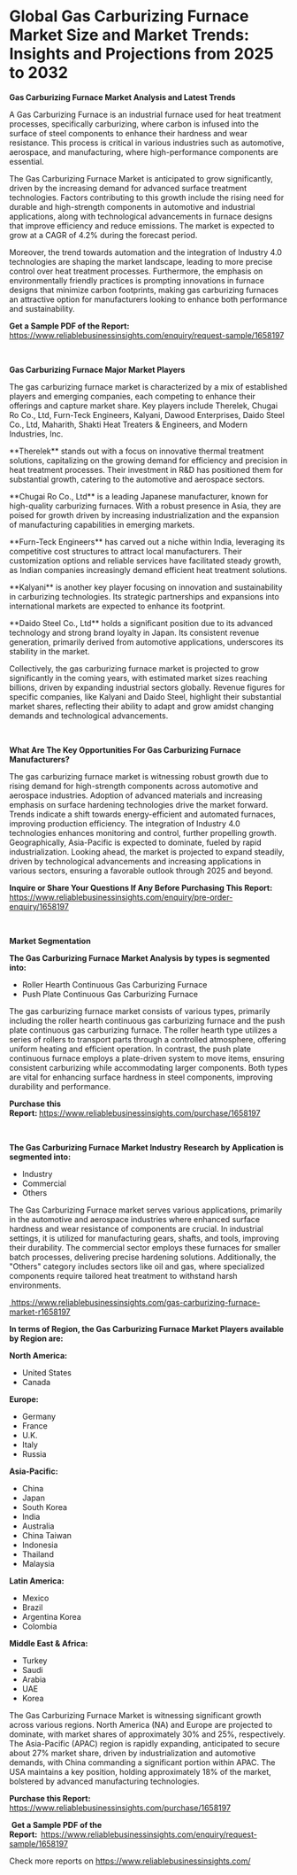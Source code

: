 <p><h1>Global Gas Carburizing Furnace Market Size and Market Trends: Insights and Projections from 2025 to 2032</h1></p><p><strong>Gas Carburizing Furnace Market Analysis and Latest Trends</strong></p>
<p><p>A Gas Carburizing Furnace is an industrial furnace used for heat treatment processes, specifically carburizing, where carbon is infused into the surface of steel components to enhance their hardness and wear resistance. This process is critical in various industries such as automotive, aerospace, and manufacturing, where high-performance components are essential.</p><p>The Gas Carburizing Furnace Market is anticipated to grow significantly, driven by the increasing demand for advanced surface treatment technologies. Factors contributing to this growth include the rising need for durable and high-strength components in automotive and industrial applications, along with technological advancements in furnace designs that improve efficiency and reduce emissions. The market is expected to grow at a CAGR of 4.2% during the forecast period. </p><p>Moreover, the trend towards automation and the integration of Industry 4.0 technologies are shaping the market landscape, leading to more precise control over heat treatment processes. Furthermore, the emphasis on environmentally friendly practices is prompting innovations in furnace designs that minimize carbon footprints, making gas carburizing furnaces an attractive option for manufacturers looking to enhance both performance and sustainability.</p></p>
<p><strong>Get a Sample PDF of the Report:&nbsp;</strong> <a href="https://www.reliablebusinessinsights.com/enquiry/request-sample/1658197?utm_campaign=2099&utm_medium=2&utm_source=Github&utm_content=ia&utm_term=17022025&utm_id=gas-carburizing-furnace">https://www.reliablebusinessinsights.com/enquiry/request-sample/1658197</a></p>
<p>&nbsp;</p>
<p><strong>Gas Carburizing Furnace Major Market Players</strong></p>
<p><p>The gas carburizing furnace market is characterized by a mix of established players and emerging companies, each competing to enhance their offerings and capture market share. Key players include Therelek, Chugai Ro Co., Ltd, Furn-Teck Engineers, Kalyani, Dawood Enterprises, Daido Steel Co., Ltd, Maharith, Shakti Heat Treaters & Engineers, and Modern Industries, Inc.</p><p>**Therelek** stands out with a focus on innovative thermal treatment solutions, capitalizing on the growing demand for efficiency and precision in heat treatment processes. Their investment in R&D has positioned them for substantial growth, catering to the automotive and aerospace sectors.</p><p>**Chugai Ro Co., Ltd** is a leading Japanese manufacturer, known for high-quality carburizing furnaces. With a robust presence in Asia, they are poised for growth driven by increasing industrialization and the expansion of manufacturing capabilities in emerging markets.</p><p>**Furn-Teck Engineers** has carved out a niche within India, leveraging its competitive cost structures to attract local manufacturers. Their customization options and reliable services have facilitated steady growth, as Indian companies increasingly demand efficient heat treatment solutions.</p><p>**Kalyani** is another key player focusing on innovation and sustainability in carburizing technologies. Its strategic partnerships and expansions into international markets are expected to enhance its footprint.</p><p>**Daido Steel Co., Ltd** holds a significant position due to its advanced technology and strong brand loyalty in Japan. Its consistent revenue generation, primarily derived from automotive applications, underscores its stability in the market.</p><p>Collectively, the gas carburizing furnace market is projected to grow significantly in the coming years, with estimated market sizes reaching billions, driven by expanding industrial sectors globally. Revenue figures for specific companies, like Kalyani and Daido Steel, highlight their substantial market shares, reflecting their ability to adapt and grow amidst changing demands and technological advancements.</p></p>
<p>&nbsp;</p>
<p><strong>What Are The Key Opportunities For Gas Carburizing Furnace Manufacturers?</strong></p>
<p><p>The gas carburizing furnace market is witnessing robust growth due to rising demand for high-strength components across automotive and aerospace industries. Adoption of advanced materials and increasing emphasis on surface hardening technologies drive the market forward. Trends indicate a shift towards energy-efficient and automated furnaces, improving production efficiency. The integration of Industry 4.0 technologies enhances monitoring and control, further propelling growth. Geographically, Asia-Pacific is expected to dominate, fueled by rapid industrialization. Looking ahead, the market is projected to expand steadily, driven by technological advancements and increasing applications in various sectors, ensuring a favorable outlook through 2025 and beyond.</p></p>
<p><strong>Inquire or Share Your Questions If Any Before Purchasing This Report:</strong> <a href="https://www.reliablebusinessinsights.com/enquiry/pre-order-enquiry/1658197?utm_campaign=2099&utm_medium=2&utm_source=Github&utm_content=ia&utm_term=17022025&utm_id=gas-carburizing-furnace">https://www.reliablebusinessinsights.com/enquiry/pre-order-enquiry/1658197</a></p>
<p>&nbsp;</p>
<p><strong>Market Segmentation</strong></p>
<p><strong>The Gas Carburizing Furnace Market Analysis by types is segmented into:</strong></p>
<p><ul><li>Roller Hearth Continuous Gas Carburizing Furnace</li><li>Push Plate Continuous Gas Carburizing Furnace</li></ul></p>
<p><p>The gas carburizing furnace market consists of various types, primarily including the roller hearth continuous gas carburizing furnace and the push plate continuous gas carburizing furnace. The roller hearth type utilizes a series of rollers to transport parts through a controlled atmosphere, offering uniform heating and efficient operation. In contrast, the push plate continuous furnace employs a plate-driven system to move items, ensuring consistent carburizing while accommodating larger components. Both types are vital for enhancing surface hardness in steel components, improving durability and performance.</p></p>
<p><strong>Purchase this Report:&nbsp;</strong><a href="https://www.reliablebusinessinsights.com/purchase/1658197?utm_campaign=2099&utm_medium=2&utm_source=Github&utm_content=ia&utm_term=17022025&utm_id=gas-carburizing-furnace">https://www.reliablebusinessinsights.com/purchase/1658197</a></p>
<p>&nbsp;</p>
<p><strong>The Gas Carburizing Furnace Market Industry Research by Application is segmented into:</strong></p>
<p><ul><li>Industry</li><li>Commercial</li><li>Others</li></ul></p>
<p><p>The Gas Carburizing Furnace market serves various applications, primarily in the automotive and aerospace industries where enhanced surface hardness and wear resistance of components are crucial. In industrial settings, it is utilized for manufacturing gears, shafts, and tools, improving their durability. The commercial sector employs these furnaces for smaller batch processes, delivering precise hardening solutions. Additionally, the "Others" category includes sectors like oil and gas, where specialized components require tailored heat treatment to withstand harsh environments.</p></p>
<p><a href="https://www.reliablebusinessinsights.com/gas-carburizing-furnace-market-r1658197?utm_campaign=2099&utm_medium=2&utm_source=Github&utm_content=ia&utm_term=17022025&utm_id=gas-carburizing-furnace">&nbsp;https://www.reliablebusinessinsights.com/gas-carburizing-furnace-market-r1658197</a></p>
<p><strong>In terms of Region, the Gas Carburizing Furnace Market Players available by Region are:</strong></p>
<p>
    <p> <strong> North America: </strong>
        <ul>
            <li>United States</li>
            <li>Canada</li>
        </ul>
        </p> 
    <p> <strong> Europe: </strong>
        <ul>
            <li>Germany</li>
            <li>France</li>
            <li>U.K.</li>
            <li>Italy</li>
            <li>Russia</li>
        </ul>
        </p> 
    <p> <strong> Asia-Pacific: </strong>
        <ul>
            <li>China</li>
            <li>Japan</li>
            <li>South Korea</li>
            <li>India</li>
            <li>Australia</li>
            <li>China Taiwan</li>
            <li>Indonesia</li>
            <li>Thailand</li>
            <li>Malaysia</li>
        </ul>
        </p> 
    <p> <strong> Latin America: </strong>
        <ul>
            <li>Mexico</li>
            <li>Brazil</li>
            <li>Argentina Korea</li>
            <li>Colombia</li>
        </ul>
        </p> 
    <p> <strong> Middle East & Africa: </strong>
        <ul>
            <li>Turkey</li>
            <li>Saudi</li>
            <li>Arabia</li>
            <li>UAE</li>
            <li>Korea</li>
        </ul>
    </p>
    </p>
<p><p>The Gas Carburizing Furnace Market is witnessing significant growth across various regions. North America (NA) and Europe are projected to dominate, with market shares of approximately 30% and 25%, respectively. The Asia-Pacific (APAC) region is rapidly expanding, anticipated to secure about 27% market share, driven by industrialization and automotive demands, with China commanding a significant portion within APAC. The USA maintains a key position, holding approximately 18% of the market, bolstered by advanced manufacturing technologies.</p></p>
<p><strong>Purchase this Report: </strong><a href="https://www.reliablebusinessinsights.com/purchase/1658197?utm_campaign=2099&utm_medium=2&utm_source=Github&utm_content=ia&utm_term=17022025&utm_id=gas-carburizing-furnace">https://www.reliablebusinessinsights.com/purchase/1658197</a></p>
<p>&nbsp;<strong>Get a Sample PDF of the Report:&nbsp;&nbsp;</strong><a href="https://www.reliablebusinessinsights.com/enquiry/request-sample/1658197?utm_campaign=2099&utm_medium=2&utm_source=Github&utm_content=ia&utm_term=17022025&utm_id=gas-carburizing-furnace">https://www.reliablebusinessinsights.com/enquiry/request-sample/1658197</a></p>
<p><strong></strong></p>
<p>Check more reports on <a href="https://www.reliablebusinessinsights.com/?utm_campaign=2099&utm_medium=2&utm_source=Github&utm_content=ia&utm_term=17022025&utm_id=gas-carburizing-furnace">https://www.reliablebusinessinsights.com/</a></p>